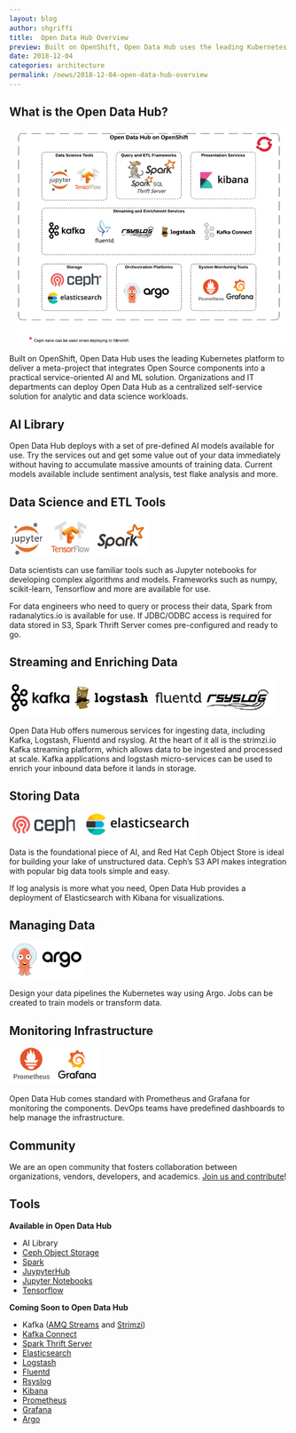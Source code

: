 ```yaml
---
layout: blog
author: shgriffi
title:  Open Data Hub Overview
preview: Built on OpenShift, Open Data Hub uses the leading Kubernetes platform to deliver a meta-project that integrates Open Source components into a practical service-oriented AI and ML solution.  Organizations and IT departments can deploy Open Data Hub as a centralized self-service solution for analytic and data science workloads.
date: 2018-12-04
categories: architecture
permalink: /news/2018-12-04-open-data-hub-overview
---
```



What is the Open Data Hub?
------

![alt text](../../assets/img/posts/2018-12-04-open-data-hub-overview/Open_Data_Hub_Deployment.png "Open Data Hub")

Built on OpenShift, Open Data Hub uses the leading Kubernetes platform to deliver a meta-project that integrates Open Source components into a practical service-oriented AI and ML solution.  Organizations and IT departments can deploy Open Data Hub as a centralized self-service solution for analytic and data science workloads.

AI Library
------

Open Data Hub deploys with a set of pre-defined AI models available for use.  Try the services out and get some value out of your data immediately without having to accumulate massive amounts of training data.  Current models available include sentiment analysis, test flake analysis and more.

Data Science and ETL Tools
------

![alt text](../../assets/img/posts/2018-12-04-open-data-hub-overview/ds_tools.png "Open Data Hub - Data Science")

Data scientists can use familiar tools such as Jupyter notebooks for developing complex algorithms and models.  Frameworks such as numpy, scikit-learn, Tensorflow and more are available for use.

For data engineers who need to query or process their data, Spark from radanalytics.io is available for use.  If JDBC/ODBC access is required for data stored in S3, Spark Thrift Server comes pre-configured and ready to go.

Streaming and Enriching Data
------

![alt text](../../assets/img/posts/2018-12-04-open-data-hub-overview/streaming_tools.png "Open Data Hub - Streaming and Enrichment")

Open Data Hub offers numerous services for ingesting data, including Kafka, Logstash, Fluentd and rsyslog.  At the heart of it all is the strimzi.io Kafka streaming platform, which allows data to be ingested and processed at scale.  Kafka applications and logstash micro-services can be used to enrich your inbound data before it lands in storage.

Storing Data
------

![alt text](../../assets/img/posts/2018-12-04-open-data-hub-overview/storage_tools.png "Open Data Hub - Storage")

Data is the foundational piece of AI, and Red Hat Ceph Object Store is ideal for building your lake of unstructured data.  Ceph’s S3 API makes integration with popular big data tools simple and easy.

If log analysis is more what you need, Open Data Hub provides a deployment of Elasticsearch with Kibana for visualizations.

Managing Data
------

![alt text](../../assets/img/posts/2018-12-04-open-data-hub-overview/dm_tools.png "Open Data Hub - Manage Data")

Design your data pipelines the Kubernetes way using Argo.  Jobs can be created to train models or transform data.

Monitoring Infrastructure
------

![alt text](../../assets/img/posts/2018-12-04-open-data-hub-overview/monitor_tools.png "Open Data Hub - Monitor")

Open Data Hub comes standard with Prometheus and Grafana for monitoring the components.  DevOps teams have predefined dashboards to help manage the infrastructure.

Community
------

We are an open community that fosters collaboration between organizations, vendors, developers, and academics.  [Join us and contribute](https://gitlab.com/opendatahub)!

Tools
------

<b>Available in Open Data Hub</b>
* AI Library
* [Ceph Object Storage](https://ceph.com/ceph-storage/object-storage/)
* [Spark](https://spark.apache.org/)
* [JuypyterHub](http://jupyter.org/hub)
* [Jupyter Notebooks](https://jupyter.org/)
* [Tensorflow](https://www.tensorflow.org/)

<b>Coming Soon to Open Data Hub</b>
* Kafka ([AMQ Streams](https://www.redhat.com/en/about/videos/summit-2018-introducing-amq-streams-data-streaming-apache-kafka) and [Strimzi](http://strimzi.io/))
* [Kafka Connect](https://docs.confluent.io/current/connect/index.html)
* [Spark Thrift Server](https://spark.apache.org/docs/latest/sql-distributed-sql-engine.html)
* [Elasticsearch](https://www.elastic.co/products/elasticsearch)
* [Logstash](https://www.elastic.co/products/logstash)
* [Fluentd](https://www.fluentd.org/)
* [Rsyslog](https://www.rsyslog.com/)
* [Kibana](https://www.elastic.co/products/kibana)
* [Prometheus](https://prometheus.io/)
* [Grafana](https://grafana.com/)
* [Argo](https://argoproj.github.io/)